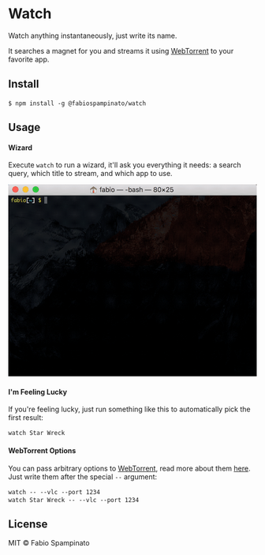 # Watch

Watch anything instantaneously, just write its name.

It searches a magnet for you and streams it using [WebTorrent](https://github.com/fabiospampinato/webtorrent-cli/tree/iina-support) to your favorite app.

## Install

```shell
$ npm install -g @fabiospampinato/watch
```

## Usage

#### Wizard

Execute `watch` to run a wizard, it'll ask you everything it needs: a search query, which title to stream, and which app to use.

<p align="center">
	<img src="resources/wizard.gif" width="600" alt="Wizard">
</p>

#### I'm Feeling Lucky

If you're feeling lucky, just run something like this to automatically pick the first result:

```shell
watch Star Wreck
```

#### WebTorrent Options

You can pass arbitrary options to [WebTorrent](https://github.com/fabiospampinato/webtorrent-cli/tree/iina-support), read more about them [here](https://github.com/fabiospampinato/webtorrent-cli/tree/iina-support). Just write them after the special `--` argument:

```shell
watch -- --vlc --port 1234
watch Star Wreck -- --vlc --port 1234
```

## License

MIT © Fabio Spampinato
